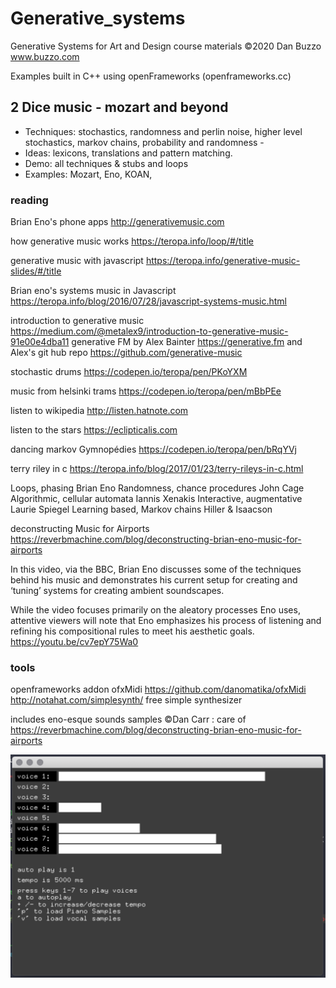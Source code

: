 # Generative_systems
Generative Systems for Art and Design course materials
 ©2020 Dan Buzzo
 www.buzzo.com


 Examples built in C++ using openFrameworks (openframeworks.cc)

## 2 Dice music - mozart and beyond

* Techniques: stochastics, randomness and perlin noise, higher level stochastics, markov chains, probability and randomness - 
* Ideas: lexicons, translations and pattern matching.
* Demo: all techniques & stubs and loops
* Examples: Mozart, Eno, KOAN,

### reading

Brian Eno's phone apps http://generativemusic.com

how generative music works https://teropa.info/loop/#/title

generative music with javascript https://teropa.info/generative-music-slides/#/title

Brian eno's systems music in Javascript https://teropa.info/blog/2016/07/28/javascript-systems-music.html


introduction to generative music https://medium.com/@metalex9/introduction-to-generative-music-91e00e4dba11
generative FM by Alex Bainter https://generative.fm
and Alex's git hub repo https://github.com/generative-music

stochastic drums https://codepen.io/teropa/pen/PKoYXM

music from helsinki trams https://codepen.io/teropa/pen/mBbPEe

listen to wikipedia http://listen.hatnote.com

listen to the stars  https://eclipticalis.com

dancing markov Gymnopédies https://codepen.io/teropa/pen/bRqYVj

terry riley in c https://teropa.info/blog/2017/01/23/terry-rileys-in-c.html



Loops, phasing   Brian Eno
Randomness, chance procedures  John Cage
Algorithmic, cellular automata  Iannis Xenakis
Interactive, augmentative  Laurie Spiegel
Learning based, Markov chains   Hiller & Isaacson


deconstructing Music for Airports 
https://reverbmachine.com/blog/deconstructing-brian-eno-music-for-airports

In this video, via the BBC, Brian Eno discusses some of the techniques behind his music and demonstrates his current setup for creating and ‘tuning’ systems for creating ambient soundscapes.

While the video focuses primarily on the aleatory processes Eno uses, attentive viewers will note that Eno emphasizes his process of listening and refining his compositional rules to meet his aesthetic goals. 
https://youtu.be/cv7epY75Wa0


### tools 

openframeworks addon ofxMidi https://github.com/danomatika/ofxMidi
http://notahat.com/simplesynth/ free simple synthesizer

includes eno-esque sounds samples ©Dan Carr : 
care of https://reverbmachine.com/blog/deconstructing-brian-eno-music-for-airports

![screenshot](randomAudio/screenshot-randomAudio.png)